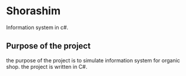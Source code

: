 # Shorashim
Information system in c#.

## Purpose of the project
the purpose of the project is to simulate information system for organic shop.
the project is written in C#.
